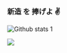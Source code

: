 ### 新造 を 捧げよ ✌️

<!--
**pyalihtml/pyalihtml** is a ✨ _special_ ✨ repository because its `README.md` (this file) appears on your GitHub profile.

Here are some ideas to get you started:

- 🔭 I’m currently working on ...
- 🌱 I’m currently learning ...
- 👯 I’m looking to collaborate on ...
- 🤔 I’m looking for help with ...
- 💬 Ask me about ...
- 📫 How to reach me: ...
- 😄 Pronouns: ...
- ⚡ Fun fact: ...
-->

![Github stats 1](https://github-readme-stats.vercel.app/api?username=pyalihtml&show_icons=true&theme=gradient)

<img src="https://github.com/pyalihtml/pyalihtml/blob/main/satoru-gojo-satoru.gif?raw=true" width="auto">
